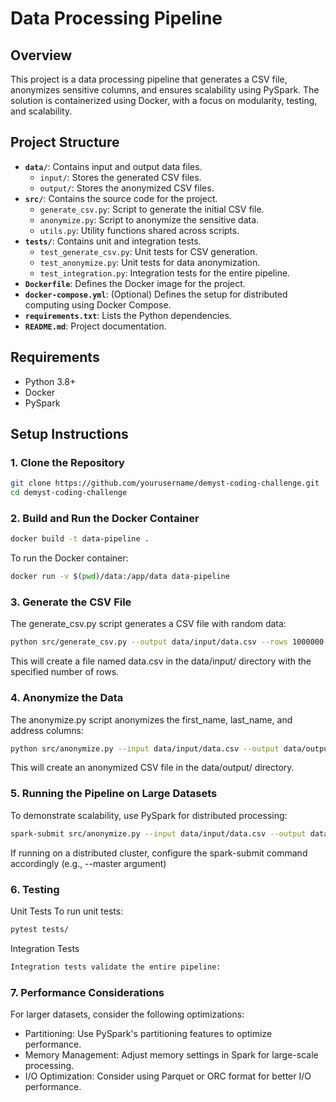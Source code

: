 # Data Processing Pipeline

## Overview

This project is a data processing pipeline that generates a CSV file, anonymizes sensitive columns, and ensures scalability using PySpark. The solution is containerized using Docker, with a focus on modularity, testing, and scalability.

## Project Structure

- **`data/`**: Contains input and output data files.
  - `input/`: Stores the generated CSV files.
  - `output/`: Stores the anonymized CSV files.
- **`src/`**: Contains the source code for the project.
  - `generate_csv.py`: Script to generate the initial CSV file.
  - `anonymize.py`: Script to anonymize the sensitive data.
  - `utils.py`: Utility functions shared across scripts.
- **`tests/`**: Contains unit and integration tests.
  - `test_generate_csv.py`: Unit tests for CSV generation.
  - `test_anonymize.py`: Unit tests for data anonymization.
  - `test_integration.py`: Integration tests for the entire pipeline.
- **`Dockerfile`**: Defines the Docker image for the project.
- **`docker-compose.yml`**: (Optional) Defines the setup for distributed computing using Docker Compose.
- **`requirements.txt`**: Lists the Python dependencies.
- **`README.md`**: Project documentation.

## Requirements

- Python 3.8+
- Docker
- PySpark

## Setup Instructions

### 1. Clone the Repository

```bash
git clone https://github.com/yourusername/demyst-coding-challenge.git
cd demyst-coding-challenge
```

### 2. Build and Run the Docker Container
```bash
docker build -t data-pipeline .
```

To run the Docker container:
```bash
docker run -v $(pwd)/data:/app/data data-pipeline
```

### 3. Generate the CSV File
The generate_csv.py script generates a CSV file with random data:
```bash
python src/generate_csv.py --output data/input/data.csv --rows 1000000
```
This will create a file named data.csv in the data/input/ directory with the specified number of rows.

### 4. Anonymize the Data
The anonymize.py script anonymizes the first_name, last_name, and address columns:
```bash
python src/anonymize.py --input data/input/data.csv --output data/output/anonymized_data.csv
```
This will create an anonymized CSV file in the data/output/ directory.


### 5. Running the Pipeline on Large Datasets
To demonstrate scalability, use PySpark for distributed processing:
```bash
spark-submit src/anonymize.py --input data/input/data.csv --output data/output/anonymized_data.csv
```

If running on a distributed cluster, configure the spark-submit command accordingly (e.g., --master argument)

### 6. Testing
Unit Tests
To run unit tests:

```bash
pytest tests/
```

Integration Tests
```bash
Integration tests validate the entire pipeline:
```

### 7. Performance Considerations
For larger datasets, consider the following optimizations:

* Partitioning: Use PySpark's partitioning features to optimize performance.
* Memory Management: Adjust memory settings in Spark for large-scale processing.
* I/O Optimization: Consider using Parquet or ORC format for better I/O performance.